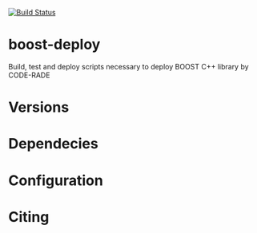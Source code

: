 [![Build Status](https://ci.sagrid.ac.za/job/boost-deploy/badge/icon)](https://ci.sagrid.ac.za/job/boost-deploy/)

# boost-deploy

Build, test and deploy scripts necessary to deploy BOOST C++ library by CODE-RADE

# Versions

# Dependecies

# Configuration

# Citing
